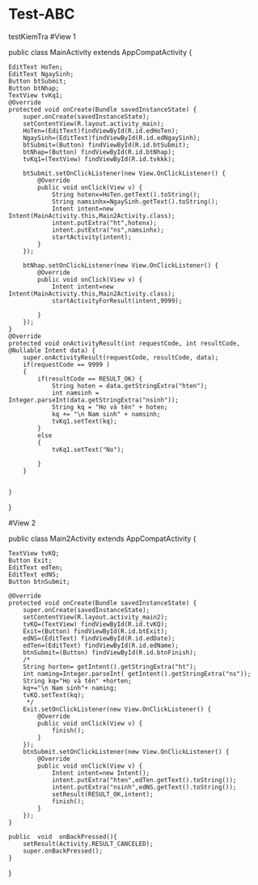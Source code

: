 # Test-ABC
testKiemTra
#View 1

public class MainActivity extends AppCompatActivity {

    EditText HoTen;
    EditText NgaySinh;
    Button btSubmit;
    Button btNhap;
    TextView tvKq1;
    @Override
    protected void onCreate(Bundle savedInstanceState) {
        super.onCreate(savedInstanceState);
        setContentView(R.layout.activity_main);
        HoTen=(EditText)findViewById(R.id.edHoTen);
        NgaySinh=(EditText)findViewById(R.id.edNgaySinh);
        btSubmit=(Button) findViewById(R.id.btSubmit);
        btNhap=(Button) findViewById(R.id.btNhap);
        tvKq1=(TextView) findViewById(R.id.tvkkk);

        btSubmit.setOnClickListener(new View.OnClickListener() {
            @Override
            public void onClick(View v) {
                String hotenx=HoTen.getText().toString();
                String namsinhx=NgaySinh.getText().toString();
                Intent intent=new Intent(MainActivity.this,Main2Activity.class);
                intent.putExtra("ht",hotenx);
                intent.putExtra("ns",namsinhx);
                startActivity(intent);
            }
        });

        btNhap.setOnClickListener(new View.OnClickListener() {
            @Override
            public void onClick(View v) {
                Intent intent=new Intent(MainActivity.this,Main2Activity.class);
                startActivityForResult(intent,9999);

            }
        });
    }
    @Override
    protected void onActivityResult(int requestCode, int resultCode, @Nullable Intent data) {
        super.onActivityResult(requestCode, resultCode, data);
        if(requestCode == 9999 )
        {
            if(resultCode == RESULT_OK) {
                String hoten = data.getStringExtra("hten");
                int namsinh = Integer.parseInt(data.getStringExtra("nsinh"));
                String kq = "Họ và tên" + hoten;
                kq += "\n Nam sinh" + namsinh;
                tvKq1.setText(kq);
            }
            else
            {
                tvKq1.setText("No");

            }
        }


    }
}

#View 2

public class Main2Activity extends AppCompatActivity {

    TextView tvKQ;
    Button Exit;
    EditText edTen;
    EditText edNS;
    Button btnSubmit;

    @Override
    protected void onCreate(Bundle savedInstanceState) {
        super.onCreate(savedInstanceState);
        setContentView(R.layout.activity_main2);
        tvKQ=(TextView) findViewById(R.id.tvKQ);
        Exit=(Button) findViewById(R.id.btExit);
        edNS=(EditText) findViewById(R.id.edDate);
        edTen=(EditText) findViewById(R.id.edName);
        btnSubmit=(Button) findViewById(R.id.btnFinish);
        /*
        String horten= getIntent().getStringExtra("ht");
        int naming=Integer.parseInt( getIntent().getStringExtra("ns"));
        String kq="Họ và tên" +horten;
        kq+="\n Nam sinh"+ naming;
        tvKQ.setText(kq);
         */
        Exit.setOnClickListener(new View.OnClickListener() {
            @Override
            public void onClick(View v) {
                finish();
            }
        });
        btnSubmit.setOnClickListener(new View.OnClickListener() {
            @Override
            public void onClick(View v) {
                Intent intent=new Intent();
                intent.putExtra("hten",edTen.getText().toString());
                intent.putExtra("nsinh",edNS.getText().toString());
                setResult(RESULT_OK,intent);
                finish();
            }
        });
    }

    public  void  onBackPressed(){
        setResult(Activity.RESULT_CANCELED);
        super.onBackPressed();
    }
}
